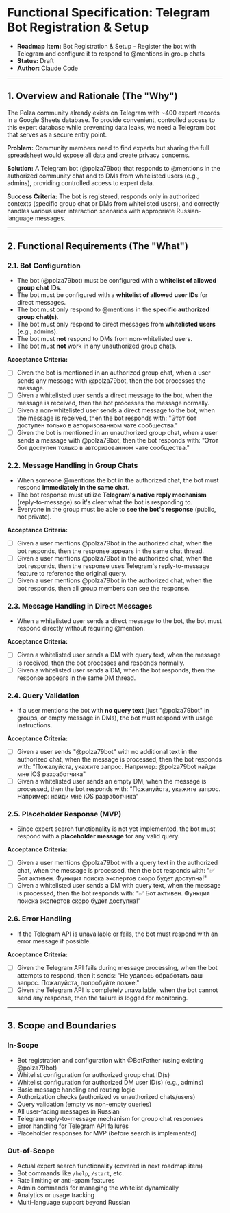 # Functional Specification: Telegram Bot Registration & Setup

- **Roadmap Item:** Bot Registration & Setup - Register the bot with Telegram and configure it to respond to @mentions in group chats
- **Status:** Draft
- **Author:** Claude Code

---

## 1. Overview and Rationale (The "Why")

The Polza community already exists on Telegram with ~400 expert records in a Google Sheets database. To provide convenient, controlled access to this expert database while preventing data leaks, we need a Telegram bot that serves as a secure entry point. 

**Problem:** Community members need to find experts but sharing the full spreadsheet would expose all data and create privacy concerns.

**Solution:** A Telegram bot (@polza79bot) that responds to @mentions in the authorized community chat and to DMs from whitelisted users (e.g., admins), providing controlled access to expert data.

**Success Criteria:** The bot is registered, responds only in authorized contexts (specific group chat or DMs from whitelisted users), and correctly handles various user interaction scenarios with appropriate Russian-language messages.

---

## 2. Functional Requirements (The "What")

### 2.1. Bot Configuration

- The bot (@polza79bot) must be configured with a **whitelist of allowed group chat IDs**.
- The bot must be configured with a **whitelist of allowed user IDs** for direct messages.
- The bot must only respond to @mentions in the **specific authorized group chat(s)**.
- The bot must only respond to direct messages from **whitelisted users** (e.g., admins).
- The bot must **not** respond to DMs from non-whitelisted users.
- The bot must **not** work in any unauthorized group chats.

**Acceptance Criteria:**
- [ ] Given the bot is mentioned in an authorized group chat, when a user sends any message with @polza79bot, then the bot processes the message.
- [ ] Given a whitelisted user sends a direct message to the bot, when the message is received, then the bot processes the message normally.
- [ ] Given a non-whitelisted user sends a direct message to the bot, when the message is received, then the bot responds with: "Этот бот доступен только в авторизованном чате сообщества."
- [ ] Given the bot is mentioned in an unauthorized group chat, when a user sends a message with @polza79bot, then the bot responds with: "Этот бот доступен только в авторизованном чате сообщества."

### 2.2. Message Handling in Group Chats

- When someone @mentions the bot in the authorized chat, the bot must respond **immediately in the same chat**.
- The bot response must utilize **Telegram's native reply mechanism** (reply-to-message) so it's clear what the bot is responding to.
- Everyone in the group must be able to **see the bot's response** (public, not private).

**Acceptance Criteria:**
- [ ] Given a user mentions @polza79bot in the authorized chat, when the bot responds, then the response appears in the same chat thread.
- [ ] Given a user mentions @polza79bot in the authorized chat, when the bot responds, then the response uses Telegram's reply-to-message feature to reference the original query.
- [ ] Given a user mentions @polza79bot in the authorized chat, when the bot responds, then all group members can see the response.

### 2.3. Message Handling in Direct Messages

- When a whitelisted user sends a direct message to the bot, the bot must respond directly without requiring @mention.

**Acceptance Criteria:**
- [ ] Given a whitelisted user sends a DM with query text, when the message is received, then the bot processes and responds normally.
- [ ] Given a whitelisted user sends a DM, when the bot responds, then the response appears in the same DM thread.

### 2.4. Query Validation

- If a user mentions the bot with **no query text** (just "@polza79bot" in groups, or empty message in DMs), the bot must respond with usage instructions.

**Acceptance Criteria:**
- [ ] Given a user sends "@polza79bot" with no additional text in the authorized chat, when the message is processed, then the bot responds with: "Пожалуйста, укажите запрос. Например: @polza79bot найди мне iOS разработчика"
- [ ] Given a whitelisted user sends an empty DM, when the message is processed, then the bot responds with: "Пожалуйста, укажите запрос. Например: найди мне iOS разработчика"

### 2.5. Placeholder Response (MVP)

- Since expert search functionality is not yet implemented, the bot must respond with a **placeholder message** for any valid query.

**Acceptance Criteria:**
- [ ] Given a user mentions @polza79bot with a query text in the authorized chat, when the message is processed, then the bot responds with: "✅ Бот активен. Функция поиска экспертов скоро будет доступна!"
- [ ] Given a whitelisted user sends a DM with query text, when the message is processed, then the bot responds with: "✅ Бот активен. Функция поиска экспертов скоро будет доступна!"

### 2.6. Error Handling

- If the Telegram API is unavailable or fails, the bot must respond with an error message if possible.

**Acceptance Criteria:**
- [ ] Given the Telegram API fails during message processing, when the bot attempts to respond, then it sends: "Не удалось обработать ваш запрос. Пожалуйста, попробуйте позже."
- [ ] Given the Telegram API is completely unavailable, when the bot cannot send any response, then the failure is logged for monitoring.

---

## 3. Scope and Boundaries

### In-Scope

- Bot registration and configuration with @BotFather (using existing @polza79bot)
- Whitelist configuration for authorized group chat ID(s)
- Whitelist configuration for authorized DM user ID(s) (e.g., admins)
- Basic message handling and routing logic
- Authorization checks (authorized vs unauthorized chats/users)
- Query validation (empty vs non-empty queries)
- All user-facing messages in Russian
- Telegram reply-to-message mechanism for group chat responses
- Error handling for Telegram API failures
- Placeholder responses for MVP (before search is implemented)

### Out-of-Scope

- Actual expert search functionality (covered in next roadmap item)
- Bot commands like `/help`, `/start`, etc.
- Rate limiting or anti-spam features
- Admin commands for managing the whitelist dynamically
- Analytics or usage tracking
- Multi-language support beyond Russian
